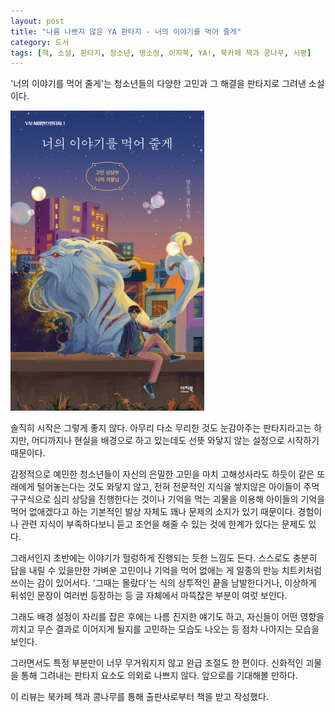 ```yaml
---
layout: post
title: "나름 나쁘지 않은 YA 판타지 - 너의 이야기를 먹어 줄게"
category: 도서
tags: [책, 소설, 판타지, 청소년, 명소정, 이지북, YA!, 북카페 책과 콩나무, 서평]
---
```


'너의 이야기를 먹어 줄게'는
청소년들의 다양한 고민과 그 해결을 판타지로 그려낸 소설이다.

![표지](/images/ill-eat-your-story-book-h480.jpg)

솔직히 시작은 그렇게 좋지 않다.
아무리 다소 무리한 것도 눈감아주는 판타지라고는 하지만,
어디까지나 현실을 배경으로 하고 있는데도
선뜻 와닿지 않는 설정으로 시작하기 때문이다.

감정적으로 예민한 청소년들이 자신의 은밀한 고민을 마치 고해성사라도 하듯이 같은 또래에게 털어놓는다는 것도 와닿지 않고,
전혀 전문적인 지식을 쌓지않은 아이들이 주먹구구식으로 심리 상담을 진행한다는 것이나
기억을 먹는 괴물을 이용해 아이들의 기억을 먹어 없애겠다고 하는 기본적인 발상 자체도 꽤나 문제의 소지가 있기 때문이다.
경험이나 관련 지식이 부족하다보니 듣고 조언을 해줄 수 있는 것에 한계가 있다는 문제도 있다.

그래서인지 초반에는 이야기가 헐렁하게 진행되는 듯한 느낌도 든다.
스스로도 충분히 답을 내릴 수 있을만한 가벼운 고민이나
기억을 먹어 없애는 게 일종의 만능 치트키처럼 쓰이는 감이 있어서다.
'그때는 몰랐다'는 식의 상투적인 끝을 남발한다거나,
이상하게 뒤섞인 문장이 여러번 등장하는 등 글 자체에서 마뜩잖은 부분이 여럿 보인다.

그래도 배경 설정이 자리를 잡은 후에는 나름 진지한 얘기도 하고,
자신들이 어떤 영향을 끼치고 무슨 결과로 이어지게 될지를 고민하는 모습도 나오는 등
점차 나아지는 모습을 보인다.

그러면서도 특정 부분만이 너무 무거워지지 않고 완급 조절도 한 편이다.
신화적인 괴물을 통해 그려내는 판타지 요소도 의외로 나쁘지 않다.
앞으로를 기대해볼 만하다.



<div class="im im-info">
이 리뷰는 북카페 책과 콩나무를 통해 출판사로부터 책을 받고 작성했다.
</div>
